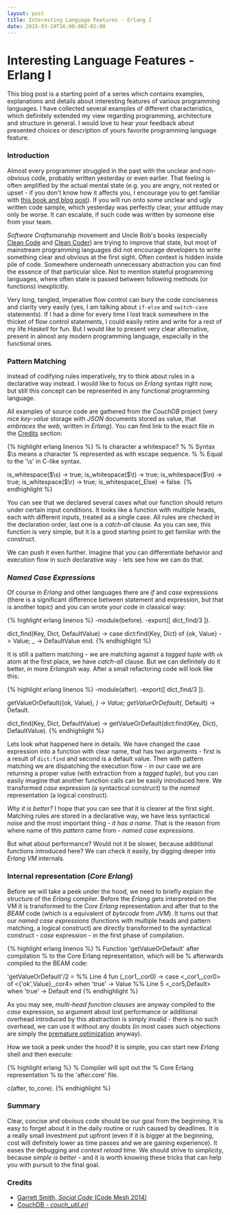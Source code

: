 ```yaml
---
layout: post
title: Interesting Language Features - Erlang I
date: 2015-03-10T16:00:00Z-02:00
---
```


# Interesting Language Features - Erlang I

<quote class="disclaimer">This blog post is a starting point of a series which contains examples, explanations and details about interesting features of various programming languages. I have collected several examples of different characteristics, which definitely extended my view regarding programming, architecture and structure in general. I would love to hear your feedback about presented choices or description of yours favorite programming language feature.</quote>

### Introduction

Almost every programmer struggled in the past with the unclear and non-obvious code, probably written yesterday or even earlier. That feeling is often amplified by the actual mental state (e.g. you are angry, not rested or upset - if you don't know how it affects you, I encourage you to get familiar with [this book and blog post](http://www.afronski.pl/2015/03/07/books-that-changed-my-career-pragmatic-thinking-and-learning.html)). If you will run onto some unclear and ugly written code sample, which yesterday was perfectly clear, your attitude may only be worse. It can escalate, if such code was written by someone else from your team.

*Software Craftsmanship* movement and Uncle Bob's books (especially [Clean Code](http://www.amazon.com/Clean-Code-Handbook-Software-Craftsmanship/dp/0132350882/) and [Clean Coder](http://www.amazon.com/Clean-Coder-Conduct-Professional-Programmers/dp/0137081073/)) are trying to improve that state, but most of mainstream programming languages did not encourage developers to write something clear and obvious at the first sight. Often context is hidden inside pile of code. Somewhere underneath unnecessary abstraction you can find the essence of that particular slice. Not to mention stateful programming languages, where often state is passed between following methods (or functions) inexplicitly.

Very long, tangled, imperative flow control can bury the code conciseness and clarity very easily (yes, I am talking about `if-else` and `switch-case` statements). If I had a dime for every time I lost track somewhere in the thicket of flow control statements, I could easily retire and write for a rest of my life *Haskell* for fun. But I would like to present very clear alternative, present in almost any modern programming language, especially in the functional ones.

### Pattern Matching

Instead of codifying rules imperatively, try to think about rules in a declarative way instead. I would like to focus on *Erlang* syntax right now, but still this concept can be represented in any functional programming language.

All examples of source code are gathered from the *CouchDB* project (very nice *key-value* storage with *JSON* documents stored as value, that *embraces the web*, written in *Erlang*). You can find link to the exact file in the [Credits](#credits) section:

{% highlight erlang linenos %}
% Is character a whitespace?
%
% Syntax $\s means a character
% represented as with escape sequence.
%
% Equal to the '\s' in C-like syntax.

is_whitespace($\s)   -> true;
is_whitespace($\t)   -> true;
is_whitespace($\n)   -> true;
is_whitespace($\r)   -> true;
is_whitespace(_Else) -> false.
{% endhighlight %}

You can see that we declared several cases what our function should return under certain input conditions. It looks like a function with multiple heads, each with different inputs, treated as a single case. All rules are checked in the declaration order, last one is a *catch-all* clause. As you can see, this function is very simple, but it is a good starting point to get familiar with the construct.

We can push it even further. Imagine that you can differentiate behavior and execution flow in such declarative way - lets see how we can do that.

<h3 id="named_case_expressions"><i>Named Case Expressions</i></h3>

Of course in *Erlang* and other languages there are *if* and *case* expressions (there is a significant difference between statement and expression, but that is another topic) and you can wrote your code in classical way:

{% highlight erlang linenos %}
-module(before).
-export([ dict_find/3 ]).

dict_find(Key, Dict, DefaultValue) ->
  case dict:find(Key, Dict) of
    {ok, Value} ->
        Value;
    _ ->
        DefaultValue
  end.
{% endhighlight %}

It is still a pattern matching - we are matching against a *tagged tuple* with `ok` atom at the first place, we have *catch-all* clause. But we can definitely do it better, in more *Erlangish* way. After a small refactoring code will look like this:

{% highlight erlang linenos %}
-module(after).
-export([ dict_find/3 ]).

getValueOrDefault({ok, Value}, _) -> Value;
getValueOrDefault(_, Default)     -> Default.

dict_find(Key, Dict, DefaultValue) ->
  getValueOrDefault(dict:find(Key, Dict), DefaultValue).
{% endhighlight %}

Lets look what happened here in details. We have changed the case expression into a function with clear name, that has two arguments - first is a result of `dict:find` and second is a default value. Then with pattern matching we are dispatching the execution flow - in our case we are returning a proper value (with extraction from a *tagged tuple*), but you can easily imagine that another function calls can be easily introduced here. We transformed *case* expression (a syntactical construct) to the *named* representation (a logical construct).

*Why it is better?* I hope that you can see that it is clearer at the first sight. Matching rules are stored in a declarative way, we have less syntactical noise and the most important thing - *it has a name*. That is the reason from where name of this *pattern* came from - *named case expressions*.

But what about performance? Would not it be slower, because additional functions introduced here? We can check it easily, by digging deeper into *Erlang VM* internals.

### Internal representation (*Core Erlang*)

Before we will take a peek under the hood, we need to briefly explain the structure of the *Erlang* compiler. Before the *Erlang* gets interpreted on the VM it is transformed to the *Core Erlang* representation and after that to the *BEAM* code (which is a equivalent of *bytecode* from *JVM*). It turns out that our *named case expressions* (functions with multiple heads and pattern matching, a logical construct) are directly transformed to the syntactical construct - *case* expression - in the first phase of compilation.

{% highlight erlang linenos %}
% Function 'getValueOrDefault' after compilation
% to the Core Erlang representation, which will be
% afterwards compiled to the BEAM code:

'getValueOrDefault'/2 =
    %% Line 4
    fun (_cor1,_cor0) ->
	case <_cor1,_cor0> of
	  <{'ok',Value},_cor4> when 'true' ->
	      Value
	  %% Line 5
	  <_cor5,Default> when 'true' ->
	      Default
	end
{% endhighlight %}

As you may see, *multi-head function clauses* are anyway compiled to the *case* expression, so argument about lost performance or additional overhead introduced by this abstraction is simply invalid - there is no such overhead, we can use it without any doubts (in most cases such objections are simply the [premature optimization](http://en.wikipedia.org/wiki/Program_optimization) anyway).

How we took a peek under the hood? It is simple, you can start new *Erlang* shell and then execute:

{% highlight erlang %}
% Compiler will spit out the
% Core Erlang representation
% to the 'after.core' file.

c(after, to_core).
{% endhighlight %}

### Summary

Clear, concise and obvious code should be our goal from the beginning. It is easy to forget about it in the daily routine or rush caused by deadlines. It is a really small investment put upfront (even if it is bigger at the beginning, cost will definitely lower as time passes and we are gaining experience). It eases the debugging and *context reload* time. We should strive to simplicity, because *simple is better* - and it is worth knowing these tricks that can help you with pursuit to the final goal.

### Credits

- [Garrett Smith, *Social Code* (Code Mesh 2014)](https://www.youtube.com/watch?v=UuHMaeO1k-E)
- [CouchDB - *couch_util.erl*](https://github.com/apache/couchdb-couch/blob/master/src/couch_util.erl)
